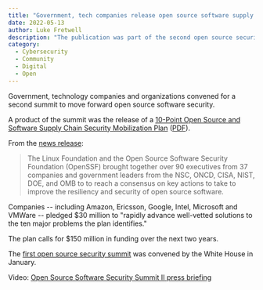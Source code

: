 ```yaml
---
title: "Government, tech companies release open source software supply chain security modernization plan"
date: 2022-05-13 
author: Luke Fretwell
description: "The publication was part of the second open source security summit."
category:
  - Cybersecurity
  - Community
  - Digital
  - Open
---
```


Government, technology companies and organizations convened for a second summit to move forward open source software security.

A product of the summit was the release of a [10-Point Open Source and Software Supply Chain Security Mobilization Plan](https://openssf.org/oss-security-mobilization-plan/) ([PDF](https://cta-redirect.hubspot.com/cta/redirect/8112310/3b79d59d-e8d3-4c69-a67b-6b87b325313c)).

From the [news release](https://openssf.org/press-release/2022/05/12/the-linux-foundation-and-open-source-software-security-foundation-openssf-gather-industry-and-government-leaders-for-open-source-software-security-summit-ii/):

> The Linux Foundation and the Open Source Software Security Foundation (OpenSSF) brought together over 90 executives from 37 companies and government leaders from the NSC, ONCD, CISA, NIST, DOE, and OMB to to reach a consensus on key actions to take to improve the resiliency and security of open source software. 

Companies -- including Amazon, Ericsson, Google, Intel, Microsoft and VMWare -- pledged $30 million to "rapidly advance well-vetted solutions to the ten major problems the plan identifies."

The plan calls for $150 million in funding over the next two years.

The [first open source security summit](/radar/white-house-open-source-security-summit) was convened by the White House in January.

Video: [Open Source Software Security Summit II press briefing](https://youtu.be/3-Pu9bbgCTE)